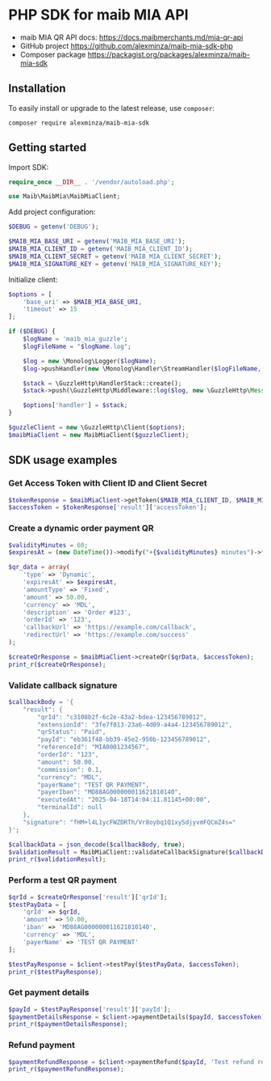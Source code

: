 # PHP SDK for maib MIA API
* maib MIA QR API docs: https://docs.maibmerchants.md/mia-qr-api
* GitHub project https://github.com/alexminza/maib-mia-sdk-php
* Composer package https://packagist.org/packages/alexminza/maib-mia-sdk

## Installation
To easily install or upgrade to the latest release, use `composer`:
```shell
composer require alexminza/maib-mia-sdk
```

## Getting started
Import SDK:

```php
require_once __DIR__ . '/vendor/autoload.php';

use Maib\MaibMia\MaibMiaClient;
```

Add project configuration:

```php
$DEBUG = getenv('DEBUG');

$MAIB_MIA_BASE_URI = getenv('MAIB_MIA_BASE_URI');
$MAIB_MIA_CLIENT_ID = getenv('MAIB_MIA_CLIENT_ID');
$MAIB_MIA_CLIENT_SECRET = getenv('MAIB_MIA_CLIENT_SECRET');
$MAIB_MIA_SIGNATURE_KEY = getenv('MAIB_MIA_SIGNATURE_KEY');
```

Initialize client:

```php
$options = [
    'base_uri' => $MAIB_MIA_BASE_URI,
    'timeout' => 15
];

if ($DEBUG) {
    $logName = 'maib_mia_guzzle';
    $logFileName = "$logName.log";

    $log = new \Monolog\Logger($logName);
    $log->pushHandler(new \Monolog\Handler\StreamHandler($logFileName, \Monolog\Logger::DEBUG));

    $stack = \GuzzleHttp\HandlerStack::create();
    $stack->push(\GuzzleHttp\Middleware::log($log, new \GuzzleHttp\MessageFormatter(\GuzzleHttp\MessageFormatter::DEBUG)));

    $options['handler'] = $stack;
}

$guzzleClient = new \GuzzleHttp\Client($options);
$maibMiaClient = new MaibMiaClient($guzzleClient);
```

## SDK usage examples
### Get Access Token with Client ID and Client Secret

```php
$tokenResponse = $maibMiaClient->getToken($MAIB_MIA_CLIENT_ID, $MAIB_MIA_CLIENT_SECRET);
$accessToken = $tokenResponse['result']['accessToken'];
```

### Create a dynamic order payment QR

```php
$validityMinutes = 60;
$expiresAt = (new DateTime())->modify("+{$validityMinutes} minutes")->format('c');

$qr_data = array(
    'type' => 'Dynamic',
    'expiresAt' => $expiresAt,
    'amountType' => 'Fixed',
    'amount' => 50.00,
    'currency' => 'MDL',
    'description' => 'Order #123',
    'orderId' => '123',
    'callbackUrl' => 'https://example.com/callback',
    'redirectUrl' => 'https://example.com/success'
);

$createQrResponse = $maibMiaClient->createQr($qrData, $accessToken);
print_r($createQrResponse);
```

### Validate callback signature

```php
$callbackBody = '{
    "result": {
        "qrId": "c3108b2f-6c2e-43a2-bdea-123456789012",
        "extensionId": "3fe7f013-23a6-4d09-a4a4-123456789012",
        "qrStatus": "Paid",
        "payId": "eb361f48-bb39-45e2-950b-123456789012",
        "referenceId": "MIA0001234567",
        "orderId": "123",
        "amount": 50.00,
        "commission": 0.1,
        "currency": "MDL",
        "payerName": "TEST QR PAYMENT",
        "payerIban": "MD88AG000000011621810140",
        "executedAt": "2025-04-18T14:04:11.81145+00:00",
        "terminalId": null
    },
    "signature": "fHM+l4L1ycFWZDRTh/Vr8oybq1Q1xySdjyvmFQCmZ4s="
}';

$callbackData = json_decode($callbackBody, true);
$validationResult = MaibMiaClient::validateCallbackSignature($callbackData, $MAIB_MIA_SIGNATURE_KEY);
print_r($validationResult);
```

### Perform a test QR payment

```php
$qrId = $createQrResponse['result']['qrId'];
$testPayData = [
    'qrId' => $qrId,
    'amount' => 50.00,
    'iban' => 'MD88AG000000011621810140',
    'currency' => 'MDL',
    'payerName' => 'TEST QR PAYMENT'
];

$testPayResponse = $client->testPay($testPayData, $accessToken);
print_r($testPayResponse);
```

### Get payment details

```php
$payId = $testPayResponse['result']['payId'];
$paymentDetailsResponse = $client->paymentDetails($payId, $accessToken);
print_r($paymentDetailsResponse);
```

### Refund payment

```php
$paymentRefundResponse = $client->paymentRefund($payId, 'Test refund reason', $accessToken);
print_r($paymentRefundResponse);
```
